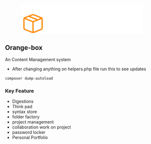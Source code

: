 <p align="center"><a href="https://laravel.com" target="_blank">
<picture>
  <source media="(prefers-color-scheme: dark)" srcset="./public/assets/images/logo-light.svg">
  <source media="(prefers-color-scheme: light)" srcset="./public/assets/images/logo-dark.svg">
  <img alt="sdfsdfsdf." src="./public/assets/images/logo-light.svg" width="400">
</picture> 
</a>
</p>


## Orange-box
An Content Management system


- After changing anything on helpers.php file run this to see updates
```sh
composer dump-autoload
```


### Key Feature 

- Digestions
- Think pad
- syntax store 
- folder factory 
- project management
- collaboration work on project
- password locker
- Personal Portfolio
